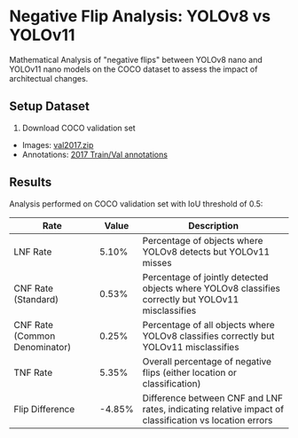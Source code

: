 # Negative Flip Analysis: YOLOv8 vs YOLOv11 


Mathematical Analysis of "negative flips" between YOLOv8 nano and YOLOv11 nano models on the COCO dataset to assess the impact of architectual changes.

## Setup Dataset 

1. Download COCO validation set
- Images: [val2017.zip](http://images.cocodataset.org/zips/val2017.zip)
- Annotations: [2017 Train/Val annotations](http://images.cocodataset.org/annotations/annotations_trainval2017.zip)

## Results

Analysis performed on COCO validation set with IoU threshold of 0.5:

| Rate | Value | Description |
|------|-------|-------------|
| LNF Rate | 5.10% | Percentage of objects where YOLOv8 detects but YOLOv11 misses |
| CNF Rate (Standard) | 0.53% | Percentage of jointly detected objects where YOLOv8 classifies correctly but YOLOv11 misclassifies |
| CNF Rate (Common Denominator) | 0.25% | Percentage of all objects where YOLOv8 classifies correctly but YOLOv11 misclassifies |
| TNF Rate | 5.35% | Overall percentage of negative flips (either location or classification) |
| Flip Difference | -4.85% | Difference between CNF and LNF rates, indicating relative impact of classification vs location errors |
